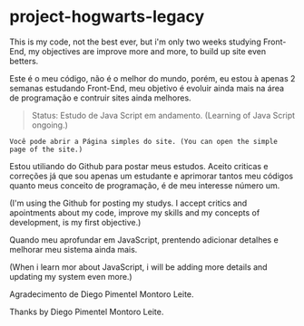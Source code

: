 # project-hogwarts-legacy


This is my code, not the best ever, but i'm only two weeks studying Front-End, my objectives are improve more and more, to build up site even betters. 
 
Este é o meu código, não é o melhor do mundo, porém, eu estou à apenas 2 semanas estudando Front-End, meu objetivo é evoluir ainda mais na área de programação e 
contruir sites ainda melhores.

>Status: Estudo de Java Script em andamento. (Learning of Java Script ongoing.)

```
Você pode abrir a Página simples do site. (You can open the simple page of the site.)

```

Estou utiliando do Github para postar meus estudos. Aceito criticas e correções já que sou apenas um estudante
e aprimorar tantos meu códigos quanto meus conceito de programação, é de meu interesse número um.

(I'm using the Github for posting my studys. I accept critics and apointments about my code,
improve my skills and my concepts of development, is my first objective.)

Quando meu aprofundar em JavaScript, prentendo adicionar detalhes e melhorar meu sistema ainda mais.

(When i learn mor about JavaScript, i will be adding more details and updating my system even more.)

Agradecimento de Diego Pimentel Montoro Leite.

Thanks by Diego Pimentel Montoro Leite.
